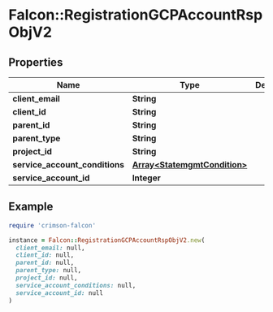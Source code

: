 # Falcon::RegistrationGCPAccountRspObjV2

## Properties

| Name | Type | Description | Notes |
| ---- | ---- | ----------- | ----- |
| **client_email** | **String** |  | [optional] |
| **client_id** | **String** |  | [optional] |
| **parent_id** | **String** |  |  |
| **parent_type** | **String** |  | [optional] |
| **project_id** | **String** |  | [optional] |
| **service_account_conditions** | [**Array&lt;StatemgmtCondition&gt;**](StatemgmtCondition.md) |  | [optional] |
| **service_account_id** | **Integer** |  | [optional] |

## Example

```ruby
require 'crimson-falcon'

instance = Falcon::RegistrationGCPAccountRspObjV2.new(
  client_email: null,
  client_id: null,
  parent_id: null,
  parent_type: null,
  project_id: null,
  service_account_conditions: null,
  service_account_id: null
)
```

